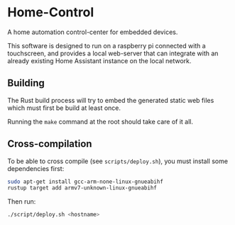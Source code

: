 # Home-Control

A home automation control-center for embedded devices.

This software is designed to run on a raspberry pi connected with a touchscreen,
and provides a local web-server that can integrate with an already existing Home
Assistant instance on the local network.

## Building

The Rust build process will try to embed the generated static web files which
must first be build at least once.

Running the `make` command at the root should take care of it all.

## Cross-compilation

To be able to cross compile (see `scripts/deploy.sh`), you must install some dependencies first:

```bash
sudo apt-get install gcc-arm-none-linux-gnueabihf
rustup target add armv7-unknown-linux-gnueabihf
```

Then run:

```bash
./script/deploy.sh <hostname>
```
